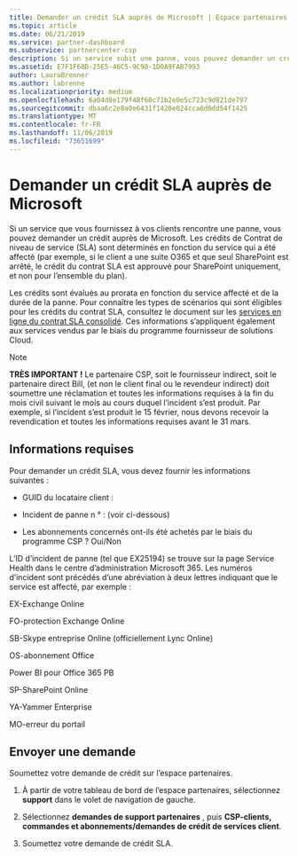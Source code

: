 ```yaml
---
title: Demander un crédit SLA auprès de Microsoft | Espace partenaires
ms.topic: article
ms.date: 06/21/2019
ms.service: partner-dashboard
ms.subservice: partnercenter-csp
description: Si un service subit une panne, vous pouvez demander un crédit SLA pour votre client.
ms.assetid: E7F1F68D-25E5-46C5-9C98-1D0A9FAB7993
author: LauraBrenner
ms.author: labrenne
ms.localizationpriority: medium
ms.openlocfilehash: 6a04d8e179f48f60c71b2e0e5c723c9d821de797
ms.sourcegitcommit: dbaa6c2e8a0e6431f1420e024cca6d0dd54f1425
ms.translationtype: MT
ms.contentlocale: fr-FR
ms.lasthandoff: 11/06/2019
ms.locfileid: "73651699"
---
```

# <a name="request-an-sla-credit-from-microsoft"></a>Demander un crédit SLA auprès de Microsoft 

Si un service que vous fournissez à vos clients rencontre une panne, vous pouvez demander un crédit auprès de Microsoft. Les crédits de Contrat de niveau de service (SLA) sont déterminés en fonction du service qui a été affecté (par exemple, si le client a une suite O365 et que seul SharePoint est arrêté, le crédit du contrat SLA est approuvé pour SharePoint uniquement, et non pour l’ensemble du plan).

Les crédits sont évalués au prorata en fonction du service affecté et de la durée de la panne. Pour connaître les types de scénarios qui sont éligibles pour les crédits du contrat SLA, consultez le document sur les [services en ligne du contrat SLA consolidé](http://www.microsoftvolumelicensing.com/DocumentSearch.aspx?Mode=3&DocumentTypeId=37). Ces informations s’appliquent également aux services vendus par le biais du programme fournisseur de solutions Cloud.

>[!Note]
>**TRÈS IMPORTANT !** Le partenaire CSP, soit le fournisseur indirect, soit le partenaire direct Bill, (et non le client final ou le revendeur indirect) doit soumettre une réclamation et toutes les informations requises à la fin du mois civil suivant le mois au cours duquel l’incident s’est produit. Par exemple, si l’incident s’est produit le 15 février, nous devons recevoir la revendication et toutes les informations requises avant le 31 mars. 

## <a name="required-information"></a>Informations requises


Pour demander un crédit SLA, vous devez fournir les informations suivantes : 

- GUID du locataire client : 

- Incident de panne n ° : (voir ci-dessous)

- Les abonnements concernés ont-ils été achetés par le biais du programme CSP ? Oui/Non

L’ID d’incident de panne (tel que EX25194) se trouve sur la page Service Health dans le centre d’administration Microsoft 365. Les numéros d’incident sont précédés d’une abréviation à deux lettres indiquant que le service est affecté, par exemple :

EX-Exchange Online

FO-protection Exchange Online

SB-Skype entreprise Online (officiellement Lync Online)

OS-abonnement Office

Power BI pour Office 365 PB

SP-SharePoint Online

YA-Yammer Enterprise

MO-erreur du portail

## <a name="submit-a-request"></a>Envoyer une demande

Soumettez votre demande de crédit sur l’espace partenaires.

1. À partir de votre tableau de bord de l’espace partenaires, sélectionnez **support** dans le volet de navigation de gauche.

2. Sélectionnez **demandes de support partenaires** , puis **CSP-clients, commandes et abonnements/demandes de crédit de services client**.

3. Soumettez votre demande de crédit SLA.





